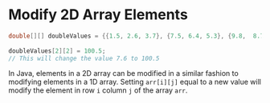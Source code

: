 # Modify 2D Array Elements

```java
double[][] doubleValues = {{1.5, 2.6, 3.7}, {7.5, 6.4, 5.3}, {9.8,  8.7, 7.6}, {3.6, 5.7, 7.8}};
 
doubleValues[2][2] = 100.5;
// This will change the value 7.6 to 100.5
```

In Java, elements in a 2D array can be modified in a similar fashion to modifying elements in a 1D array. Setting `arr[i][j]` equal to a new value will modify the element in row `i` column `j` of the array `arr`.